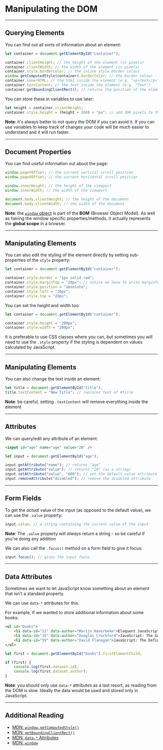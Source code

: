 # Manipulating the DOM

---

## Querying Elements

You can find out all sorts of information about an element:

```javascript
let container = document.getElementById("container");

container.clientHeight; // the height of the element (in pixels)
container.clientWidth; // the width of the element (in pixels)
container.style.borderColor; // the inline style border colour
window.getComputedStyle(container).borderColor; // the border colour - including CSS
container.innerHTML; // the html inside the element (e.g. "<p>Text</p>")
container.textContent; // the text inside the element (e.g. "Text")
container.getBoundingClientRect(); // returns the position of the element relative to the page
```

You can store these in variables to use later:

```javascript
let height = container.clientHeight;
container.style.height = (height + 300) + "px"; // add 300 pixels to the height of the container
```

**Note**: it's always better to not query the DOM if you can avoid it. If you can use variables to keep track of changes your code will be much easier to understand and it will run faster.

---

## Document Properties

You can find useful information out about the page:

```javascript
window.pageYOffset; // the current vertical scroll position
window.pageXOffset; // the current horizontal scroll position

window.innerHeight; // the height of the viewport
window.innerWidth; // the width of the viewport

document.body.clientHeight; // the height of the document
document.body.clientWidth; // the width of the document
```

**Note**: the [`window` object](https://developer.mozilla.org/en-US/docs/Web/API/Window) is part of the **BOM** (Browser Object Model). As well as having the window specific properties/methods, it actually represents the **global scope** in a browser.

---

## Manipulating Elements

You can also edit the styling of the element directly by setting sub-properties of the `style` property:

```javascript
let container = document.getElementById("container");

container.style.border = "1px solid red";
container.style.marginTop = "20px"; // notice we have to write marginTop, not margin-top
container.style.position = "absolute";
container.style.left = "20px";
container.style.top = "20px";
```

You can set the height and width too:

```javascript
let container = document.getElementById("container");

container.style.height = "200px";
container.style.width = "200px";
```

It is preferable to use CSS classes where you can, but sometimes you will need to use the `.style` property if the styling is dependent on values calculated by JavaScript.

---

## Manipulating Elements

You can also change the text inside an element:

```javascript
let title = document.getElementById("title");
title.textContent = "New Title"; // replaces text of #title
```

**Note**: be careful, setting `.textContent` will remove everything inside the element

---

## Attributes

We can query/edit any attribute of an element:

```html
<input id="age" name="age" value="20" />
```

```javascript
let input = document.getElementById("age");

input.getAttribute("name"); // returns "age"
input.getAttribute("value"); // returns "20" (as a string)
input.setAttribute("value", "600"); // set the default value attribute to "600"
input.removeAttribute("disabled"); // remove the disabled attribute
```

---

## Form Fields

To get the *actual* value of the input (as opposed to the default value), we can use the `.value` property:

```javascript
input.value; // a string containing the current value of the input
```

**Note**: The `.value` property will *always* return a string - so be careful if you're doing any addition

We can also call the `.focus()` method on a form field to give it focus:

```javascript
input.focus(); // gives the input focus
```

---

## Data Attributes

Sometimes we want to let JavaScript know something about an element that isn't a standard property.

We can use `data-*` attributes for this.

For example, if we wanted to store additional information about some books:

```html
<ul id="books">
    <li data-id="12" data-author="Marijn Haverbeke">Eloquent JavaScript</li>
    <li data-id="35" data-author="Douglas Crockford">JavaScript: The Good Parts</li>
    <li data-id="59" data-author="David Flanagan">JavaScript: The Definitive Guide</li>
</ul>
```

```javascript
let first = document.getElementById("books").firstElementChild;

if (first) {
    console.log(first.dataset.id);
    console.log(first.dataset.author);
}
```

**Note**: you should only use `data-*` attributes as a last resort, as reading from the DOM is slow. Ideally the data would be used and stored only in JavaScript.

---

## Additional Reading

- [MDN: `window.getComputedStyle()`](https://developer.mozilla.org/en-US/docs/Web/API/Window/getComputedStyle)
- [MDN: `getBoundingClientRect()`](https://developer.mozilla.org/en-US/docs/Web/API/Element/getBoundingClientRect)
- [MDN: `data-*` Attributes](https://developer.mozilla.org/en-US/docs/Learn/HTML/Howto/Use_data_attributes)
- [MDN: `window`](https://developer.mozilla.org/en-US/docs/Web/API/Window)
